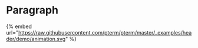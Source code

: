 # Paragraph

{% embed url="https://raw.githubusercontent.com/pterm/pterm/master/_examples/header/demo/animation.svg" %}
